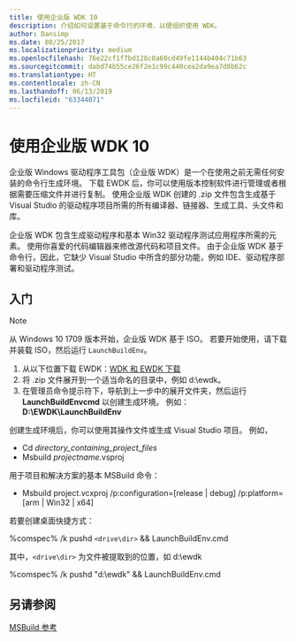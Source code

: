 ```yaml
---
title: 使用企业版 WDK 10
description: 介绍如何设置基于命令行的环境，以便组织使用 WDK。
author: Dansimp
ms.date: 08/25/2017
ms.localizationpriority: medium
ms.openlocfilehash: 76e22cf1f7bd128c0a60cd49fe1144b404c71b63
ms.sourcegitcommit: dabd74b55ce26f2e1c99c440cea2da9ea7d8b62c
ms.translationtype: HT
ms.contentlocale: zh-CN
ms.lasthandoff: 06/13/2019
ms.locfileid: "63344071"
---
```

# <a name="using-the-enterprise-wdk-10"></a>使用企业版 WDK 10

企业版 Windows 驱动程序工具包（企业版 WDK）是一个在使用之前无需任何安装的命令行生成环境。  下载 EWDK 后，你可以使用版本控制软件进行管理或者根据需要压缩文件并进行复制。  使用企业版 WDK 创建的 .zip 文件包含生成基于 Visual Studio 的驱动程序项目所需的所有编译器、链接器、生成工具、头文件和库。

企业版 WDK 包含生成驱动程序和基本 Win32 驱动程序测试应用程序所需的元素。  使用你喜爱的代码编辑器来修改源代码和项目文件。  由于企业版 WDK 基于命令行，因此，它缺少 Visual Studio 中所含的部分功能，例如 IDE、驱动程序部署和驱动程序测试。 



## <a name="getting-started"></a>入门

> [!NOTE] 
> 从 Windows 10 1709 版本开始，企业版 WDK 基于 ISO。  若要开始使用，请下载并装载 ISO，然后运行 `LaunchBuildEnv`。

1.  从以下位置下载 EWDK：[WDK 和 EWDK 下载](https://docs.microsoft.com/windows-hardware/drivers/download-the-wdk)
2.  将 .zip 文件展开到一个适当命名的目录中，例如 d:\ewdk。
3.  在管理员命令提示符下，导航到上一步中的展开文件夹，然后运行 **LaunchBuildEnvcmd** 以创建生成环境。 例如：**D:\EWDK\LaunchBuildEnv**

创建生成环境后，你可以使用其操作文件或生成 Visual Studio 项目。 例如，  
*   Cd *directory_containing_project_files*
*   Msbuild *projectname*.vsproj

用于项目和解决方案的基本 MSBuild 命令：
* Msbuild project.vcxproj /p:configuration=[release | debug] /p:platform=[arm | Win32 | x64]

若要创建桌面快捷方式：

%comspec% /k pushd `<drive\dir>` && LaunchBuildEnv.cmd

其中，`<drive\dir>` 为文件被提取到的位置，如 d:\ewdk

%comspec% /k pushd "d:\ewdk" && LaunchBuildEnv.cmd


## <a name="see-also"></a>另请参阅

[MSBuild 参考](https://msdn.microsoft.com/library/0k6kkbsd.aspx)
